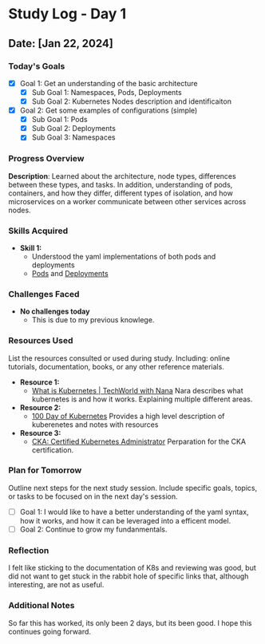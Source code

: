 # Study Log - Day 1

## Date: [Jan 22, 2024]

### Today's Goals

- [x] Goal 1: Get an understanding of the basic architecture
  - [x] Sub Goal 1: Namespaces, Pods, Deployments
  - [x] Sub Goal 2: Kubernetes Nodes description and identificaiton
- [x] Goal 2: Get some examples of configurations (simple)
  - [x] Sub Goal 1: Pods
  - [x] Sub Goal 2: Deployments
  - [x] Sub Goal 3: Namespaces 

### Progress Overview
**Description**: Learned about the architecture, node types, differences between these types, and tasks. In addition, understanding of pods, containers, and how they differ, different types of isolation, and how microservices on a worker communicate between other services across nodes.

### Skills Acquired

- **Skill 1:**
  - Understood the yaml implementations of both pods and deployments
  - [Pods](./Examples/example-pod.yaml) and [Deployments](./Examples/example-depoyment.yaml)

### Challenges Faced

- **No challenges today**
  - This is due to my previous knowlege.

### Resources Used

List the resources consulted or used during study. Including: online tutorials, documentation, books, or any other reference materials.

- **Resource 1:**
  - [What is Kubernetes | TechWorld with Nana](https://www.youtube.com/watch?v=VnvRFRk_51k) Nara describes what kubernetes is and how it works. Explaining multiple different areas.
- **Resource 2:**
  - [100 Day of Kubernetes](https://100daysofkubernetes.io/start/intro-to-k8s.html) Provides a high level description of kuberenetes and notes with resources
- **Resource 3:**
  - [CKA: Certified Kubernetes Administrator](ertified-kubernetes-administrator-with-practice-tests) Perparation for the CKA certification.


### Plan for Tomorrow

Outline next steps for the next study session. Include specific goals, topics, or tasks to be focused on in the next day's session.

- [ ] Goal 1: I would like to have a better understanding of the yaml syntax, how it works, and how it can be leveraged into a efficent model.
- [ ] Goal 2: Continue to grow my fundanmentals.

### Reflection

I felt like sticking to the documentation of K8s and reviewing was good, but did not want to get stuck in the rabbit hole of specific links that, although interesting, are not as useful.

### Additional Notes

So far this has worked, its only been 2 days, but its been good. I hope this continues going forward.